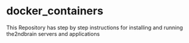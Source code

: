 # docker_containers
This Repository has step by step instructions for installing and running the2ndbrain servers and applications
